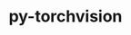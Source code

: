 ---
title: "py-torchvision"
layout: cache
categories: [package, develop-2024-11-24]
meta: {"versions": ["0.19.1", "0.20.1"], "compilers": ["apple-clang@=15.0.0", "gcc@=13.2.0"], "oss": ["ubuntu24.04", "ventura"], "platforms": ["darwin", "linux"], "targets": ["aarch64", "x86_64_v3"], "stacks": ["ml-darwin-aarch64-mps", "ml-linux-aarch64-cpu", "ml-linux-aarch64-cuda", "ml-linux-x86_64-cpu", "ml-linux-x86_64-cuda", "root"], "num_specs": 15, "num_specs_by_stack": {"ml-darwin-aarch64-mps": 3, "root": 15, "ml-linux-aarch64-cuda": 3, "ml-linux-aarch64-cpu": 3, "ml-linux-x86_64-cpu": 3, "ml-linux-x86_64-cuda": 3}}
spec_details: [{"hash": "u2yjlsybd46vpwbkwflkh75j37jn4xcf", "compiler": "apple-clang@=15.0.0", "versions": ["0.19.1"], "os": "ventura", "platform": "darwin", "target": "aarch64", "variants": ["build_system=python_pip", "~ffmpeg", "+jpeg", "~nvjpeg", "+png", "~video_codec"], "stacks": ["ml-darwin-aarch64-mps", "root"], "size": "-", "tarball": "https://binaries.spack.io/develop-2024-11-24/build_cache/darwin-ventura-aarch64/apple-clang-15.0.0/py-torchvision-0.19.1/darwin-ventura-aarch64-apple-clang-15.0.0-py-torchvision-0.19.1-u2yjlsybd46vpwbkwflkh75j37jn4xcf.spack"}, {"hash": "ot4osxcf73ambo4eo6putkkkph7nb7w6", "compiler": "apple-clang@=15.0.0", "versions": ["0.20.1"], "os": "ventura", "platform": "darwin", "target": "aarch64", "variants": ["~avif", "build_system=python_pip", "~ffmpeg", "~heic", "+jpeg", "~nvjpeg", "+png", "~video_codec", "~webp"], "stacks": ["ml-darwin-aarch64-mps", "root"], "size": "-", "tarball": "https://binaries.spack.io/develop-2024-11-24/build_cache/darwin-ventura-aarch64/apple-clang-15.0.0/py-torchvision-0.20.1/darwin-ventura-aarch64-apple-clang-15.0.0-py-torchvision-0.20.1-ot4osxcf73ambo4eo6putkkkph7nb7w6.spack"}, {"hash": "2qp2c6jiwchp7mfbre5eneuddteo3hf6", "compiler": "apple-clang@=15.0.0", "versions": ["0.20.1"], "os": "ventura", "platform": "darwin", "target": "aarch64", "variants": ["~avif", "build_system=python_pip", "~ffmpeg", "~heic", "+jpeg", "~nvjpeg", "+png", "~video_codec", "~webp"], "stacks": ["ml-darwin-aarch64-mps", "root"], "size": "-", "tarball": "https://binaries.spack.io/develop-2024-11-24/build_cache/darwin-ventura-aarch64/apple-clang-15.0.0/py-torchvision-0.20.1/darwin-ventura-aarch64-apple-clang-15.0.0-py-torchvision-0.20.1-2qp2c6jiwchp7mfbre5eneuddteo3hf6.spack"}, {"hash": "54y2nnhjgqu5koh45ojasgstzndt6cix", "compiler": "gcc@=13.2.0", "versions": ["0.19.1"], "os": "ubuntu24.04", "platform": "linux", "target": "aarch64", "variants": ["build_system=python_pip", "~ffmpeg", "+jpeg", "~nvjpeg", "+png", "~video_codec"], "stacks": ["ml-linux-aarch64-cuda", "root"], "size": "-", "tarball": "https://binaries.spack.io/develop-2024-11-24/build_cache/linux-ubuntu24.04-aarch64/gcc-13.2.0/py-torchvision-0.19.1/linux-ubuntu24.04-aarch64-gcc-13.2.0-py-torchvision-0.19.1-54y2nnhjgqu5koh45ojasgstzndt6cix.spack"}, {"hash": "g4d4yj4tv5mvhupt7xamdag25uvui2xj", "compiler": "gcc@=13.2.0", "versions": ["0.19.1"], "os": "ubuntu24.04", "platform": "linux", "target": "aarch64", "variants": ["build_system=python_pip", "~ffmpeg", "+jpeg", "~nvjpeg", "+png", "~video_codec"], "stacks": ["ml-linux-aarch64-cpu", "root"], "size": "-", "tarball": "https://binaries.spack.io/develop-2024-11-24/build_cache/linux-ubuntu24.04-aarch64/gcc-13.2.0/py-torchvision-0.19.1/linux-ubuntu24.04-aarch64-gcc-13.2.0-py-torchvision-0.19.1-g4d4yj4tv5mvhupt7xamdag25uvui2xj.spack"}, {"hash": "jqxrhsytm2psd3e3sddttxf435cqijbe", "compiler": "gcc@=13.2.0", "versions": ["0.20.1"], "os": "ubuntu24.04", "platform": "linux", "target": "aarch64", "variants": ["~avif", "build_system=python_pip", "~ffmpeg", "~heic", "+jpeg", "~nvjpeg", "+png", "~video_codec", "~webp"], "stacks": ["ml-linux-aarch64-cuda", "root"], "size": "-", "tarball": "https://binaries.spack.io/develop-2024-11-24/build_cache/linux-ubuntu24.04-aarch64/gcc-13.2.0/py-torchvision-0.20.1/linux-ubuntu24.04-aarch64-gcc-13.2.0-py-torchvision-0.20.1-jqxrhsytm2psd3e3sddttxf435cqijbe.spack"}, {"hash": "rcobpfrdiff7xscqtjn7airfg34gh6tn", "compiler": "gcc@=13.2.0", "versions": ["0.20.1"], "os": "ubuntu24.04", "platform": "linux", "target": "aarch64", "variants": ["~avif", "build_system=python_pip", "~ffmpeg", "~heic", "+jpeg", "~nvjpeg", "+png", "~video_codec", "~webp"], "stacks": ["ml-linux-aarch64-cpu", "root"], "size": "-", "tarball": "https://binaries.spack.io/develop-2024-11-24/build_cache/linux-ubuntu24.04-aarch64/gcc-13.2.0/py-torchvision-0.20.1/linux-ubuntu24.04-aarch64-gcc-13.2.0-py-torchvision-0.20.1-rcobpfrdiff7xscqtjn7airfg34gh6tn.spack"}, {"hash": "lvmo6l2qkhcv3fyd62g64pdebkadxiyu", "compiler": "gcc@=13.2.0", "versions": ["0.20.1"], "os": "ubuntu24.04", "platform": "linux", "target": "aarch64", "variants": ["~avif", "build_system=python_pip", "~ffmpeg", "~heic", "+jpeg", "~nvjpeg", "+png", "~video_codec", "~webp"], "stacks": ["ml-linux-aarch64-cuda", "root"], "size": "-", "tarball": "https://binaries.spack.io/develop-2024-11-24/build_cache/linux-ubuntu24.04-aarch64/gcc-13.2.0/py-torchvision-0.20.1/linux-ubuntu24.04-aarch64-gcc-13.2.0-py-torchvision-0.20.1-lvmo6l2qkhcv3fyd62g64pdebkadxiyu.spack"}, {"hash": "qo65vgzq4idnkysv4e7bnbdxptsnx5ws", "compiler": "gcc@=13.2.0", "versions": ["0.20.1"], "os": "ubuntu24.04", "platform": "linux", "target": "aarch64", "variants": ["~avif", "build_system=python_pip", "~ffmpeg", "~heic", "+jpeg", "~nvjpeg", "+png", "~video_codec", "~webp"], "stacks": ["ml-linux-aarch64-cpu", "root"], "size": "-", "tarball": "https://binaries.spack.io/develop-2024-11-24/build_cache/linux-ubuntu24.04-aarch64/gcc-13.2.0/py-torchvision-0.20.1/linux-ubuntu24.04-aarch64-gcc-13.2.0-py-torchvision-0.20.1-qo65vgzq4idnkysv4e7bnbdxptsnx5ws.spack"}, {"hash": "5vs3f7p5u5rqetx2gabcdqnko7dclypa", "compiler": "gcc@=13.2.0", "versions": ["0.19.1"], "os": "ubuntu24.04", "platform": "linux", "target": "x86_64_v3", "variants": ["build_system=python_pip", "~ffmpeg", "+jpeg", "~nvjpeg", "+png", "~video_codec"], "stacks": ["root", "ml-linux-x86_64-cpu"], "size": "-", "tarball": "https://binaries.spack.io/develop-2024-11-24/build_cache/linux-ubuntu24.04-x86_64_v3/gcc-13.2.0/py-torchvision-0.19.1/linux-ubuntu24.04-x86_64_v3-gcc-13.2.0-py-torchvision-0.19.1-5vs3f7p5u5rqetx2gabcdqnko7dclypa.spack"}, {"hash": "x7aeettb3zivfv4rgc6lnyzmetjusx7u", "compiler": "gcc@=13.2.0", "versions": ["0.19.1"], "os": "ubuntu24.04", "platform": "linux", "target": "x86_64_v3", "variants": ["build_system=python_pip", "~ffmpeg", "+jpeg", "~nvjpeg", "+png", "~video_codec"], "stacks": ["root", "ml-linux-x86_64-cuda"], "size": "-", "tarball": "https://binaries.spack.io/develop-2024-11-24/build_cache/linux-ubuntu24.04-x86_64_v3/gcc-13.2.0/py-torchvision-0.19.1/linux-ubuntu24.04-x86_64_v3-gcc-13.2.0-py-torchvision-0.19.1-x7aeettb3zivfv4rgc6lnyzmetjusx7u.spack"}, {"hash": "fhzxrgsvfza3us7hmicpkqftfhuktdpj", "compiler": "gcc@=13.2.0", "versions": ["0.20.1"], "os": "ubuntu24.04", "platform": "linux", "target": "x86_64_v3", "variants": ["~avif", "build_system=python_pip", "~ffmpeg", "~heic", "+jpeg", "~nvjpeg", "+png", "~video_codec", "~webp"], "stacks": ["root", "ml-linux-x86_64-cuda"], "size": "-", "tarball": "https://binaries.spack.io/develop-2024-11-24/build_cache/linux-ubuntu24.04-x86_64_v3/gcc-13.2.0/py-torchvision-0.20.1/linux-ubuntu24.04-x86_64_v3-gcc-13.2.0-py-torchvision-0.20.1-fhzxrgsvfza3us7hmicpkqftfhuktdpj.spack"}, {"hash": "7gan3spswc2aaf2c2wcv7lghj6jxg5sb", "compiler": "gcc@=13.2.0", "versions": ["0.20.1"], "os": "ubuntu24.04", "platform": "linux", "target": "x86_64_v3", "variants": ["~avif", "build_system=python_pip", "~ffmpeg", "~heic", "+jpeg", "~nvjpeg", "+png", "~video_codec", "~webp"], "stacks": ["root", "ml-linux-x86_64-cpu"], "size": "-", "tarball": "https://binaries.spack.io/develop-2024-11-24/build_cache/linux-ubuntu24.04-x86_64_v3/gcc-13.2.0/py-torchvision-0.20.1/linux-ubuntu24.04-x86_64_v3-gcc-13.2.0-py-torchvision-0.20.1-7gan3spswc2aaf2c2wcv7lghj6jxg5sb.spack"}, {"hash": "gpvbf2kf5tjvte67qeg7pfeftahzmwlc", "compiler": "gcc@=13.2.0", "versions": ["0.20.1"], "os": "ubuntu24.04", "platform": "linux", "target": "x86_64_v3", "variants": ["~avif", "build_system=python_pip", "~ffmpeg", "~heic", "+jpeg", "~nvjpeg", "+png", "~video_codec", "~webp"], "stacks": ["root", "ml-linux-x86_64-cpu"], "size": "-", "tarball": "https://binaries.spack.io/develop-2024-11-24/build_cache/linux-ubuntu24.04-x86_64_v3/gcc-13.2.0/py-torchvision-0.20.1/linux-ubuntu24.04-x86_64_v3-gcc-13.2.0-py-torchvision-0.20.1-gpvbf2kf5tjvte67qeg7pfeftahzmwlc.spack"}, {"hash": "lbzlvzjncvfrkpo2iqplrnlpch67lcrm", "compiler": "gcc@=13.2.0", "versions": ["0.20.1"], "os": "ubuntu24.04", "platform": "linux", "target": "x86_64_v3", "variants": ["~avif", "build_system=python_pip", "~ffmpeg", "~heic", "+jpeg", "~nvjpeg", "+png", "~video_codec", "~webp"], "stacks": ["root", "ml-linux-x86_64-cuda"], "size": "-", "tarball": "https://binaries.spack.io/develop-2024-11-24/build_cache/linux-ubuntu24.04-x86_64_v3/gcc-13.2.0/py-torchvision-0.20.1/linux-ubuntu24.04-x86_64_v3-gcc-13.2.0-py-torchvision-0.20.1-lbzlvzjncvfrkpo2iqplrnlpch67lcrm.spack"}]
---